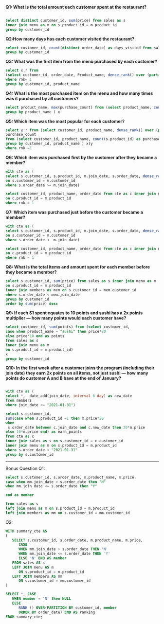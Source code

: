 **Q1: What is the total amount each customer spent at the restaurant?**

```sql
  
Select distinct customer_id, sum(price) from sales as s
inner join menu as m on s.product_id = m.product_id
group by customer_id
```

**Q2:How many days has each customer visited the restaurant?**
```sql
select customer_id, count(distinct order_date) as days_visited from sales
group by customer_id
```

**Q3: What was the first item from the menu purchased by each customer?**


```sql 
select x.* from
(select customer_id, order_date, Product_name, dense_rank() over (partition by customer_id order by order_date) as rnk from sales as s inner join menu as m on s.product_id = m.product_id) x
where rnk= 1
group by customer_id, product_name
```



**Q4: What is the most purchased item on the menu and how many times was it purchased by all customers?**

```sql
select product_name, max(purchase_count) from (select product_name, count(s.product_id) as purchase_count from sales as s inner join menu as m on s.product_id = m.product_id
group by product_name ) x
```
**Q5: Which item was the most popular for each customer?**

```sql
select y.* from (select customer_id, product_name, dense_rank() over (partition by customer_id order by purchase_count desc) as rnk,
purchase_count
from (select customer_id, product_name, count(s.product_id) as purchase_count from sales as s inner join menu as m on s.product_id = m.product_id
group by customer_id, product_name ) x)y
where rnk =1
```
**Q6: Which item was purchased first by the customer after they became a member?**

```sql
with cte as (
select s.customer_id, s.product_id, m.join_date, s.order_date, dense_rank() over(partition by customer_id order by order_date) as rnk from sales as s inner join members as m
on s.customer_id = m.customer_id
where s.order_date >= m.join_date)

select customer_id, product_name, order_date from cte as c inner join menu as m
on c.product_id = m.product_id
where rnk = 1
```

**Q7: Which item was purchased just before the customer became a member?**

```sql
with cte as (
select s.customer_id, s.product_id, m.join_date, s.order_date, dense_rank() over(partition by customer_id order by order_date) as rnk from sales as s inner join members as m
on s.customer_id = m.customer_id
where s.order_date <  m.join_date)

select customer_id, product_name, order_date from cte as c inner join menu as m
on c.product_id = m.product_id
where rnk = 1
```
**Q8: What is the total items and amount spent for each member before they became a member?**
```sql
select s.customer_id, sum(price) from sales as s inner join menu as m
on s.product_id = m.product_id
inner join members as mem on s.customer_id = mem.customer_id
where s.order_date < mem.join_date
group by customer_id
order by sum(price) desc
```

**Q9: If each $1 spent equates to 10 points and sushi has a 2x points multiplier — how many points would each customer have?**
```sql
select customer_id, sum(points) from (select customer_id,
case when product_name = "sushi" then price*20
else price*10 end as points
from sales as s
inner join menu as m
on s.product_id = m.product_id)
x
group by customer_id
```
**Q10: In the first week after a customer joins the program (including their join date) they earn 2x points on all items, not just sushi — how many points do customer A and B have at the end of January?**

```sql

with cte as (
select *,  date_add(join_date, interval 6 day) as new_date
from members
where join_date <= "2021-01-31")

select s.customer_id,
sum(case when s.product_id =1 then m.price*20
when
 s.order_date between c.join_date and c.new_date then 20*m.price
else 10*m.price end) as earn_points
from cte as c
inner join sales as s on s.customer_id = c.customer_id
inner join menu as m on s.product_id = m.product_id
where s.order_date < "2021-01-31"
group by s.customer_id

```

 
 
 



-------------------------------

Bonus Question
Q1:
```sql
select s.customer_id, s.order_date, m.product_name, m.price,
case when mm.join_date > s.order_date then "N"
when mm.join_date <= s.order_date then "Y"

end as member

from sales as s
left join menu as m on s.product_id = m.product_id
left join members as mm on s.customer_id = mm.customer_id
```

Q2:

```sql
WITH summary_cte AS
(
   SELECT s.customer_id, s.order_date, m.product_name, m.price,
      CASE
      WHEN mm.join_date > s.order_date THEN 'N'
      WHEN mm.join_date <= s.order_date THEN 'Y'
      ELSE 'N' END AS member
   FROM sales AS s
   LEFT JOIN menu AS m
      ON s.product_id = m.product_id
   LEFT JOIN members AS mm
      ON s.customer_id = mm.customer_id
)

SELECT *, CASE
   WHEN member = 'N' then NULL
   ELSE
      RANK () OVER(PARTITION BY customer_id, member
      ORDER BY order_date) END AS ranking
FROM summary_cte;
```